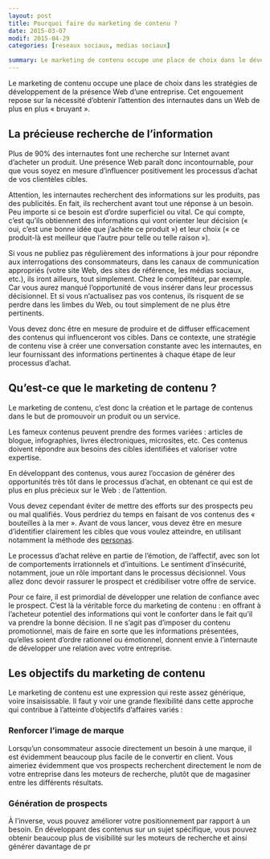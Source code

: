 ```yaml
---
layout: post
title: Pourquoi faire du marketing de contenu ?
date: 2015-03-07
modif: 2015-04-29
categories: [reseaux sociaux, medias sociaux]

summary: Le marketing de contenu occupe une place de choix dans le développement de la présence numérique d’une entreprise. Pourquoi? Quels en sont les objectifs?
---
```


Le marketing de contenu occupe une place de choix dans les stratégies de développement de la présence Web d’une entreprise. Cet engouement repose sur la nécessité d’obtenir l’attention des internautes dans un Web de plus en plus « bruyant ».

## La précieuse recherche de l’information

Plus de 90% des internautes font une recherche sur Internet avant d’acheter un produit. Une présence Web paraît donc incontournable, pour que vous soyez en mesure d’influencer positivement les processus d’achat de vos clientèles cibles.

Attention, les internautes recherchent des informations sur les produits, pas des publicités. En fait, ils recherchent avant tout une réponse à un besoin. Peu importe si ce besoin est d’ordre superficiel ou vital. Ce qui compte, c’est qu’ils obtiennent des informations qui vont orienter leur décision (« oui, c’est une bonne idée que j’achète ce produit ») et leur choix (« ce produit-là est meilleur que l’autre pour telle ou telle raison »).

Si vous ne publiez pas régulièrement des informations à jour pour répondre aux interrogations des consommateurs, dans les canaux de communication appropriés (votre site Web, des sites de référence, les médias sociaux, etc.), ils iront ailleurs, tout simplement. Chez le compétiteur, par exemple. Car vous aurez manqué l’opportunité de vous insérer dans leur processus décisionnel. Et si vous n’actualisez pas vos contenus, ils risquent de se perdre dans les limbes du Web, ou tout simplement de ne plus être pertinents.

Vous devez donc être en mesure de produire et de diffuser efficacement des contenus qui influenceront vos cibles. Dans ce contexte, une stratégie de contenu vise à créer une conversation constante avec les internautes, en leur fournissant des informations pertinentes à chaque étape de leur processus d’achat.

## Qu’est-ce que le marketing de contenu ?

Le marketing de contenu, c’est donc la création et le partage de contenus dans le but de promouvoir un produit ou un service.

Les fameux contenus peuvent prendre des formes variées : articles de blogue, infographies, livres électroniques, microsites, etc. Ces contenus doivent répondre aux besoins des cibles identifiées et valoriser votre expertise.

En développant des contenus, vous aurez l’occasion de générer des opportunités très tôt dans le processus d’achat, en obtenant ce qui est de plus en plus précieux sur le Web : de l’attention.

Vous devez cependant éviter de mettre des efforts sur des prospects peu ou mal qualifiés. Vous perdriez du temps en faisant de vos contenus des « bouteilles à la mer ». Avant de vous lancer, vous devez être en mesure d’identifier clairement les cibles que vous voulez atteindre, en utilisant notamment la méthode des [personas](limportance-des-personas-pour-la-creation-de-site-web.html).

Le processus d’achat relève en partie de l’émotion, de l’affectif, avec son lot de comportements irrationnels et d’intuitions. Le sentiment d’insécurité, notamment, joue un rôle important dans le processus décisionnel. Vous allez donc devoir rassurer le prospect et crédibiliser votre offre de service.

Pour ce faire, il est primordial de développer une relation de confiance avec le prospect. C’est là la véritable force du marketing de contenu : en offrant à l’acheteur potentiel des informations qui vont le conforter dans le fait qu’il va prendre la bonne décision. Il ne s’agit pas d’imposer du contenu promotionnel, mais de faire en sorte que les informations présentées, qu’elles soient d’ordre rationnel ou émotionnel, donnent envie à l’internaute de développer une relation avec votre entreprise.

## Les objectifs du marketing de contenu

Le marketing de contenu est une expression qui reste assez générique, voire insaisissable. Il faut y voir une grande flexibilité dans cette approche qui contribue à l’atteinte d’objectifs d’affaires variés :

### Renforcer l’image de marque

Lorsqu’un consommateur associe directement un besoin à une marque, il est évidemment beaucoup plus facile de le convertir en client. Vous aimeriez évidemment que vos prospects recherchent directement le nom de votre entreprise dans les moteurs de recherche, plutôt que de magasiner entre les différents résultats.

### Génération de prospects

À l’inverse, vous pouvez améliorer votre positionnement par rapport à un besoin. En développant des contenus sur un sujet spécifique, vous pouvez obtenir beaucoup plus de visibilité sur les moteurs de recherche et ainsi générer davantage de pr
